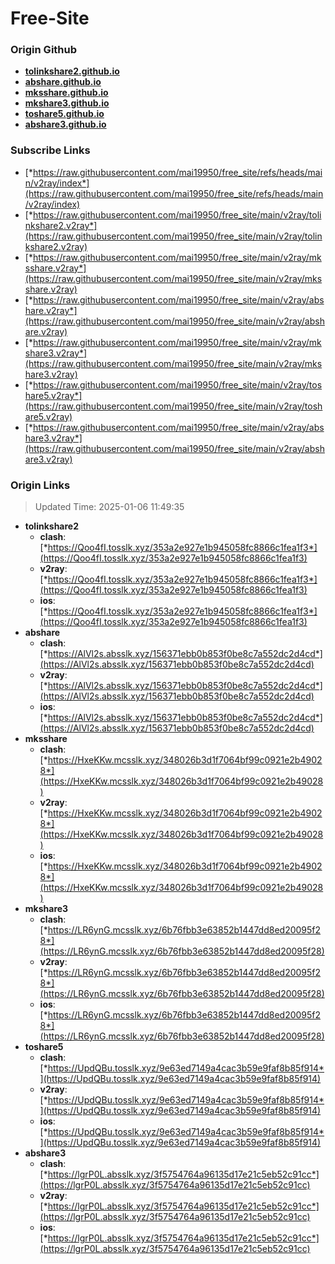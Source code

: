 # Free-Site

### Origin Github

- [**tolinkshare2.github.io**](https://github.com/tolinkshare2/tolinkshare2.github.io)
- [**abshare.github.io**](https://github.com/abshare/abshare.github.io)
- [**mksshare.github.io**](https://github.com/mksshare/mksshare.github.io)
- [**mkshare3.github.io**](https://github.com/mkshare3/mkshare3.github.io)
- [**toshare5.github.io**](https://github.com/toshare5/toshare5.github.io)
- [**abshare3.github.io**](https://github.com/abshare3/abshare3.github.io)

### Subscribe Links

- [*https://raw.githubusercontent.com/mai19950/free_site/refs/heads/main/v2ray/index*](https://raw.githubusercontent.com/mai19950/free_site/refs/heads/main/v2ray/index)
- [*https://raw.githubusercontent.com/mai19950/free_site/main/v2ray/tolinkshare2.v2ray*](https://raw.githubusercontent.com/mai19950/free_site/main/v2ray/tolinkshare2.v2ray)
- [*https://raw.githubusercontent.com/mai19950/free_site/main/v2ray/mksshare.v2ray*](https://raw.githubusercontent.com/mai19950/free_site/main/v2ray/mksshare.v2ray)
- [*https://raw.githubusercontent.com/mai19950/free_site/main/v2ray/abshare.v2ray*](https://raw.githubusercontent.com/mai19950/free_site/main/v2ray/abshare.v2ray)
- [*https://raw.githubusercontent.com/mai19950/free_site/main/v2ray/mkshare3.v2ray*](https://raw.githubusercontent.com/mai19950/free_site/main/v2ray/mkshare3.v2ray)
- [*https://raw.githubusercontent.com/mai19950/free_site/main/v2ray/toshare5.v2ray*](https://raw.githubusercontent.com/mai19950/free_site/main/v2ray/toshare5.v2ray)
- [*https://raw.githubusercontent.com/mai19950/free_site/main/v2ray/abshare3.v2ray*](https://raw.githubusercontent.com/mai19950/free_site/main/v2ray/abshare3.v2ray)

### Origin Links

> Updated Time: 2025-01-06 11:49:35

- **tolinkshare2**
  - **clash**: [*https://Qoo4fI.tosslk.xyz/353a2e927e1b945058fc8866c1fea1f3*](https://Qoo4fI.tosslk.xyz/353a2e927e1b945058fc8866c1fea1f3)
  - **v2ray**: [*https://Qoo4fI.tosslk.xyz/353a2e927e1b945058fc8866c1fea1f3*](https://Qoo4fI.tosslk.xyz/353a2e927e1b945058fc8866c1fea1f3)
  - **ios**: [*https://Qoo4fI.tosslk.xyz/353a2e927e1b945058fc8866c1fea1f3*](https://Qoo4fI.tosslk.xyz/353a2e927e1b945058fc8866c1fea1f3)
- **abshare**
  - **clash**: [*https://AlVl2s.absslk.xyz/156371ebb0b853f0be8c7a552dc2d4cd*](https://AlVl2s.absslk.xyz/156371ebb0b853f0be8c7a552dc2d4cd)
  - **v2ray**: [*https://AlVl2s.absslk.xyz/156371ebb0b853f0be8c7a552dc2d4cd*](https://AlVl2s.absslk.xyz/156371ebb0b853f0be8c7a552dc2d4cd)
  - **ios**: [*https://AlVl2s.absslk.xyz/156371ebb0b853f0be8c7a552dc2d4cd*](https://AlVl2s.absslk.xyz/156371ebb0b853f0be8c7a552dc2d4cd)
- **mksshare**
  - **clash**: [*https://HxeKKw.mcsslk.xyz/348026b3d1f7064bf99c0921e2b49028*](https://HxeKKw.mcsslk.xyz/348026b3d1f7064bf99c0921e2b49028)
  - **v2ray**: [*https://HxeKKw.mcsslk.xyz/348026b3d1f7064bf99c0921e2b49028*](https://HxeKKw.mcsslk.xyz/348026b3d1f7064bf99c0921e2b49028)
  - **ios**: [*https://HxeKKw.mcsslk.xyz/348026b3d1f7064bf99c0921e2b49028*](https://HxeKKw.mcsslk.xyz/348026b3d1f7064bf99c0921e2b49028)
- **mkshare3**
  - **clash**: [*https://LR6ynG.mcsslk.xyz/6b76fbb3e63852b1447dd8ed20095f28*](https://LR6ynG.mcsslk.xyz/6b76fbb3e63852b1447dd8ed20095f28)
  - **v2ray**: [*https://LR6ynG.mcsslk.xyz/6b76fbb3e63852b1447dd8ed20095f28*](https://LR6ynG.mcsslk.xyz/6b76fbb3e63852b1447dd8ed20095f28)
  - **ios**: [*https://LR6ynG.mcsslk.xyz/6b76fbb3e63852b1447dd8ed20095f28*](https://LR6ynG.mcsslk.xyz/6b76fbb3e63852b1447dd8ed20095f28)
- **toshare5**
  - **clash**: [*https://UpdQBu.tosslk.xyz/9e63ed7149a4cac3b59e9faf8b85f914*](https://UpdQBu.tosslk.xyz/9e63ed7149a4cac3b59e9faf8b85f914)
  - **v2ray**: [*https://UpdQBu.tosslk.xyz/9e63ed7149a4cac3b59e9faf8b85f914*](https://UpdQBu.tosslk.xyz/9e63ed7149a4cac3b59e9faf8b85f914)
  - **ios**: [*https://UpdQBu.tosslk.xyz/9e63ed7149a4cac3b59e9faf8b85f914*](https://UpdQBu.tosslk.xyz/9e63ed7149a4cac3b59e9faf8b85f914)
- **abshare3**
  - **clash**: [*https://lgrP0L.absslk.xyz/3f5754764a96135d17e21c5eb52c91cc*](https://lgrP0L.absslk.xyz/3f5754764a96135d17e21c5eb52c91cc)
  - **v2ray**: [*https://lgrP0L.absslk.xyz/3f5754764a96135d17e21c5eb52c91cc*](https://lgrP0L.absslk.xyz/3f5754764a96135d17e21c5eb52c91cc)
  - **ios**: [*https://lgrP0L.absslk.xyz/3f5754764a96135d17e21c5eb52c91cc*](https://lgrP0L.absslk.xyz/3f5754764a96135d17e21c5eb52c91cc)
